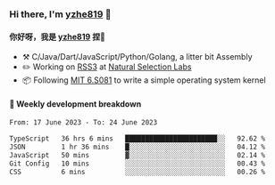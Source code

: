 ### Hi there, I'm [yzhe819](https://github.com/yzhe819) 👋

#### 你好呀，我是 [yzhe819](https://github.com/yzhe819) 捏👋

- :hammer_and_pick: C/Java/Dart/JavaScript/Python/Golang, a litter bit Assembly
- :pencil2: Working on [RSS3](https://github.com/NaturalSelectionLabs/RSS3) at [Natural Selection Labs](https://github.com/NaturalSelectionLabs)
- 📦 Following [MIT 6.S081](https://pdos.csail.mit.edu/6.S081/2020/) to write a simple operating system kernel



#### 📝 Weekly development breakdown

<!--START_SECTION:waka-->

```txt
From: 17 June 2023 - To: 24 June 2023

TypeScript   36 hrs 6 mins   ███████████████████████░░   92.62 %
JSON         1 hr 36 mins    █░░░░░░░░░░░░░░░░░░░░░░░░   04.12 %
JavaScript   50 mins         ▓░░░░░░░░░░░░░░░░░░░░░░░░   02.14 %
Git Config   10 mins         ░░░░░░░░░░░░░░░░░░░░░░░░░   00.43 %
CSS          6 mins          ░░░░░░░░░░░░░░░░░░░░░░░░░   00.26 %
```

<!--END_SECTION:waka-->



